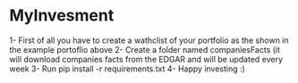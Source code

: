 # MyInvesment

1- First of all you have to create a wathclist of your portfolio as the shown in the example portoflio above
2- Create a folder named companiesFacts (it will download companies facts from the EDGAR and will be updated every week
3- Run pip install -r requirements.txt
4- Happy investing :)
